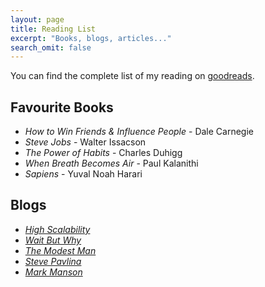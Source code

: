 ```yaml
---
layout: page
title: Reading List
excerpt: "Books, blogs, articles..."
search_omit: false
---
```


You can find the complete list of my reading on <a class="short-link" target="_blank"
href="https://www.goodreads.com/user/show/77130775-david-qian">goodreads</a>.

## Favourite Books
* _How to Win Friends & Influence People_ - Dale Carnegie
* _Steve Jobs_ - Walter Issacson
* _The Power of Habits_ - Charles Duhigg
* _When Breath Becomes Air_ - Paul Kalanithi
* _Sapiens_ - Yuval Noah Harari

## Blogs
* <a class="short-link" href="http://highscalability.com/" target="_blank">_High Scalability_</a>
* <a class="short-link" href="https://waitbutwhy.com/" target="_blank">_Wait But Why_</a>
* <a class="short-link" href="https://www.themodestman.com/" target="_blank">_The Modest Man_</a>
* <a class="short-link" href="https://www.stevepavlina.com/" target="_blank">_Steve Pavlina_</a>
* <a class="short-link" href="https://markmanson.net/" target="_blank">_Mark Manson_</a>

